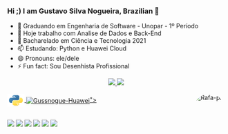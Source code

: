 ### Hi ;) I am Gustavo Silva Nogueira, Brazilian 👋

- 🔭 Graduando em Engenharia de Software - Unopar - 1º Período
- 👯 Hoje trabalho com Analise de Dados e Back-End
- 💬 Bacharelado em Ciência e Tecnologia 2021
- 📫 Estudando: Python e Huawei Cloud
- 😄 Pronouns: ele/dele
- ⚡ Fun fact: Sou Desenhista Profissional

<div align="center">
  <a href="https://github.com/Gussnogue">
  <img height="150em" src="https://github-readme-stats.vercel.app/api username=Gussnogue&show_icons=true&theme=dark&include_all_commits=true&count_private=true"/>
  <img height="150em" src="https://github-readme-stats.vercel.app/api/top-langs/?username=Gussnogue&layout=compact&langs_count=7&theme=dark"/>
</div>

<div>
  <div style="display: inline_block"><br>
  <img align="center" alt="Gussnogue-Python" height="30" width="40" src="https://raw.githubusercontent.com/devicons/devicon/master/icons/python/python-original.svg">
  <img align="center" alt="Gussnogue-Huawei" height="30" width="40" src="<link href="/YOUR_PATH/favicon.ico" rel="icon" type="image/x-icon" />">
  <img align="right" alt="Rafa-pic" height="160" style="border-radius:50px;"
</div>
  
  ##
  
<div>
  <a href="https://www.youtube.com/channel/UC_-uuuZbY0AAt9CViNzvc-Q" target="_blank"><img src="https://img.shields.io/badge/YouTube-FF0000?style=for-the-badge&logo=youtube&logoColor=white" target="_blank"></a>
  <a href="https://instagram.com/rafaballerini" target="_blank"><img src="https://img.shields.io/badge/-Instagram-%23E4405F?style=for-the-badge&logo=instagram&logoColor=white" target="_blank"></a>
 	<a href="https://www.twitch.tv/rafaballerinii" target="_blank"><img src="https://img.shields.io/badge/Twitch-9146FF?style=for-the-badge&logo=twitch&logoColor=white" target="_blank"></a>
 <a href="https://discord.gg/wagxzStdcR" target="_blank"><img src="https://img.shields.io/badge/Discord-7289DA?style=for-the-badge&logo=discord&logoColor=white" target="_blank"></a> 
  <a href = "mailto:contatorafaballerini@gmail.com"><img src="https://img.shields.io/badge/-Gmail-%23333?style=for-the-badge&logo=gmail&logoColor=white" target="_blank"></a>
  <a href="https://www.linkedin.com/in/rafaella-ballerini-45875016a" target="_blank"><img src="https://img.shields.io/badge/-LinkedIn-%230077B5?style=for-the-badge&logo=linkedin&logoColor=white" target="_blank"></a>
<div> 
